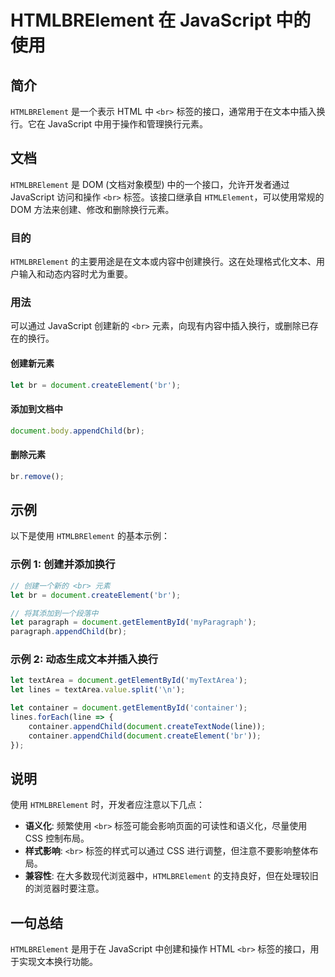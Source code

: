 <!--
Meta Description: # HTMLBRElement 在 JavaScript 中的使用 ## 简介 `HTMLBRElement` 是一个表示 HTML 中 `<br>` 标签的接口，通常用于在文本中插入换行。它在 JavaScript 中用于操作和管理换行元素。 ## 文档 `HTMLBRElement` 是 DOM...
Meta Keywords: javascript, htmlbrelement, document, let, appendchild
-->

# HTMLBRElement 在 JavaScript 中的使用

## 简介
`HTMLBRElement` 是一个表示 HTML 中 `<br>` 标签的接口，通常用于在文本中插入换行。它在 JavaScript 中用于操作和管理换行元素。

## 文档
`HTMLBRElement` 是 DOM (文档对象模型) 中的一个接口，允许开发者通过 JavaScript 访问和操作 `<br>` 标签。该接口继承自 `HTMLElement`，可以使用常规的 DOM 方法来创建、修改和删除换行元素。

### 目的
`HTMLBRElement` 的主要用途是在文本或内容中创建换行。这在处理格式化文本、用户输入和动态内容时尤为重要。

### 用法
可以通过 JavaScript 创建新的 `<br>` 元素，向现有内容中插入换行，或删除已存在的换行。

#### 创建新元素
```javascript
let br = document.createElement('br');
```

#### 添加到文档中
```javascript
document.body.appendChild(br);
```

#### 删除元素
```javascript
br.remove();
```

## 示例
以下是使用 `HTMLBRElement` 的基本示例：

### 示例 1: 创建并添加换行
```javascript
// 创建一个新的 <br> 元素
let br = document.createElement('br');

// 将其添加到一个段落中
let paragraph = document.getElementById('myParagraph');
paragraph.appendChild(br);
```

### 示例 2: 动态生成文本并插入换行
```javascript
let textArea = document.getElementById('myTextArea');
let lines = textArea.value.split('\n');

let container = document.getElementById('container');
lines.forEach(line => {
    container.appendChild(document.createTextNode(line));
    container.appendChild(document.createElement('br'));
});
```

## 说明
使用 `HTMLBRElement` 时，开发者应注意以下几点：

- **语义化**: 频繁使用 `<br>` 标签可能会影响页面的可读性和语义化，尽量使用 CSS 控制布局。
- **样式影响**: `<br>` 标签的样式可以通过 CSS 进行调整，但注意不要影响整体布局。
- **兼容性**: 在大多数现代浏览器中，`HTMLBRElement` 的支持良好，但在处理较旧的浏览器时要注意。

## 一句总结
`HTMLBRElement` 是用于在 JavaScript 中创建和操作 HTML `<br>` 标签的接口，用于实现文本换行功能。